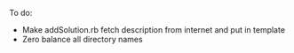 To do:

 - Make addSolution.rb fetch description from internet and put in template
 - Zero balance all directory names
